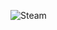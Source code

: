 ![Steam](https://img.shields.io/badge/steam-%23000000.svg?style=for-the-badge&logo=steam&logoColor=white)
